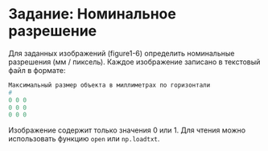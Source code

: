 # Задание: Номинальное разрешение
                        
Для заданных изображений (figure1-6) определить номинальные разрешения (мм / пиксель). Каждое изображение записано в текстовый файл в формате:                        

```python
Максимальный размер объекта в миллиметрах по горизонтали
#
0 0 0
0 0 0
0 0 0
```
                                                
Изображение содержит только значения 0 или 1. Для чтения можно использовать функцию `open` или `np.loadtxt`.